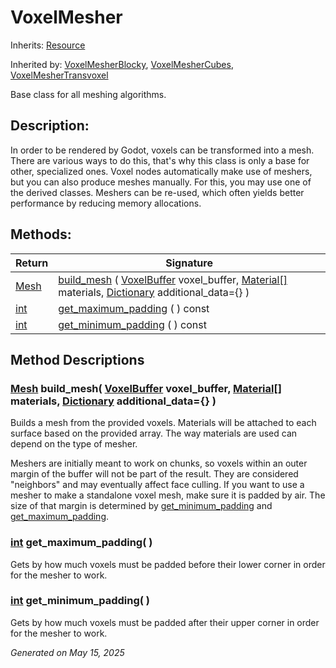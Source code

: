 # VoxelMesher

Inherits: [Resource](https://docs.godotengine.org/en/stable/classes/class_resource.html)

Inherited by: [VoxelMesherBlocky](VoxelMesherBlocky.md), [VoxelMesherCubes](VoxelMesherCubes.md), [VoxelMesherTransvoxel](VoxelMesherTransvoxel.md)

Base class for all meshing algorithms.

## Description: 

In order to be rendered by Godot, voxels can be transformed into a mesh. There are various ways to do this, that's why this class is only a base for other, specialized ones. Voxel nodes automatically make use of meshers, but you can also produce meshes manually. For this, you may use one of the derived classes. Meshers can be re-used, which often yields better performance by reducing memory allocations.

## Methods: 


Return                                                                  | Signature                                                                                                                                                                                                                                                                        
----------------------------------------------------------------------- | ---------------------------------------------------------------------------------------------------------------------------------------------------------------------------------------------------------------------------------------------------------------------------------
[Mesh](https://docs.godotengine.org/en/stable/classes/class_mesh.html)  | [build_mesh](#i_build_mesh) ( [VoxelBuffer](VoxelBuffer.md) voxel_buffer, [Material[]](https://docs.godotengine.org/en/stable/classes/class_material[].html) materials, [Dictionary](https://docs.godotengine.org/en/stable/classes/class_dictionary.html) additional_data={} )  
[int](https://docs.godotengine.org/en/stable/classes/class_int.html)    | [get_maximum_padding](#i_get_maximum_padding) ( ) const                                                                                                                                                                                                                          
[int](https://docs.godotengine.org/en/stable/classes/class_int.html)    | [get_minimum_padding](#i_get_minimum_padding) ( ) const                                                                                                                                                                                                                          
<p></p>

## Method Descriptions

### [Mesh](https://docs.godotengine.org/en/stable/classes/class_mesh.html)<span id="i_build_mesh"></span> **build_mesh**( [VoxelBuffer](VoxelBuffer.md) voxel_buffer, [Material[]](https://docs.godotengine.org/en/stable/classes/class_material[].html) materials, [Dictionary](https://docs.godotengine.org/en/stable/classes/class_dictionary.html) additional_data={} ) 

Builds a mesh from the provided voxels. Materials will be attached to each surface based on the provided array. The way materials are used can depend on the type of mesher. 

Meshers are initially meant to work on chunks, so voxels within an outer margin of the buffer will not be part of the result. They are considered "neighbors" and may eventually affect face culling. If you want to use a mesher to make a standalone voxel mesh, make sure it is padded by air. The size of that margin is determined by [get_minimum_padding](VoxelMesher.md#i_get_minimum_padding) and [get_maximum_padding](VoxelMesher.md#i_get_maximum_padding).

### [int](https://docs.godotengine.org/en/stable/classes/class_int.html)<span id="i_get_maximum_padding"></span> **get_maximum_padding**( ) 

Gets by how much voxels must be padded before their lower corner in order for the mesher to work.

### [int](https://docs.godotengine.org/en/stable/classes/class_int.html)<span id="i_get_minimum_padding"></span> **get_minimum_padding**( ) 

Gets by how much voxels must be padded after their upper corner in order for the mesher to work.

_Generated on May 15, 2025_
